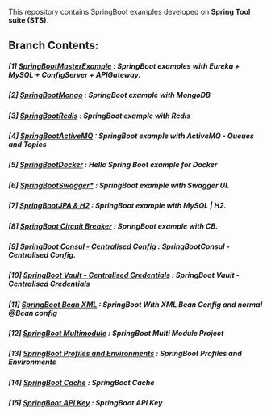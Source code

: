 This repository contains SpringBoot examples developed on **Spring Tool suite (STS)**.

## **Branch Contents:**

##### [1] [SpringBootMasterExample](https://github.com/rahulvaish/SpringBoot-Java/tree/SpringBootMasterClass) :  SpringBoot examples with Eureka + MySQL + ConfigServer + APIGateway. 
##### [2] [SpringBootMongo](https://github.com/rahulvaish/SpringBoot-Java/tree/SpringBootMongo) :  SpringBoot example with MongoDB
##### [3] [SpringBootRedis](https://github.com/rahulvaish/SpringBoot-Java/tree/SpringBootRedis) :  SpringBoot example with Redis
##### [4] [SpringBootActiveMQ](https://github.com/rahulvaish/ApacheActiveMQ) :  SpringBoot example with ActiveMQ - Queues and Topics
##### [5] [SpringBootDocker](https://github.com/rahulvaish/SpringBoot-Java/tree/SpringBootDocker) :  Hello Spring Boot example for Docker
##### [6] [SpringBootSwagger*](https://github.com/rahulvaish/SpringBoot-Java/tree/SpringBootSwagger) :  SpringBoot example with Swagger UI.
##### [7] [SpringBootJPA & H2](https://github.com/rahulvaish/SpringBoot-Java/tree/SpringBootJPA) :  SpringBoot example with MySQL | H2.
##### [8] [SpringBoot Circuit Breaker](https://github.com/rahulvaish/SpringBoot-Java/tree/SpringBootCircuitBreaker) : SpringBoot example with CB.
##### [9] [SpringBoot Consul - Centralised Config](https://github.com/rahulvaish/SpringBoot-Java/tree/SpringBootConsul) : SpringBootConsul - Centralised Config.
##### [10] [SpringBoot Vault - Centralised Credentials](https://github.com/rahulvaish/SpringBoot-Java/tree/SpringBootVault) : SpringBoot Vault - Centralised Credentials
##### [11] [SpringBoot Bean XML](https://github.com/rahulvaish/SpringBoot-Java/tree/SpringBootBeanConfig) : SpringBoot With XML Bean Config and normal @Bean config
##### [12] [SpringBoot Multimodule](https://github.com/rahulvaish/SpringBoot-Java/tree/SpringBootMultiModule) : SpringBoot Multi Module Project
##### [13] [SpringBoot Profiles and Environments](https://github.com/rahulvaish/SpringBoot-Java/tree/SpringBootProfiles) : SpringBoot Profiles and Environments
##### [14] [SpringBoot Cache](https://github.com/rahulvaish/SpringBoot-Java/tree/SpringBootCache) : SpringBoot Cache
##### [15] [SpringBoot API Key](https://github.com/rahulvaish/SpringBoot-Java/tree/SpringBootAPIKey) : SpringBoot API Key
